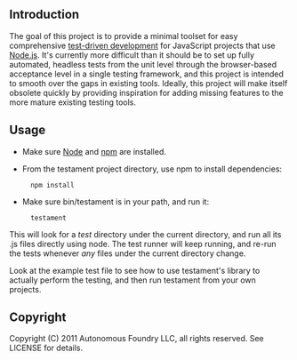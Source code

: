 Introduction
------------

The goal of this project is to provide a minimal toolset for easy
comprehensive [test-driven
development](http://en.wikipedia.org/wiki/Test-driven_development) for
JavaScript projects that use [Node.js](http://nodejs.org).  It's
currently more difficult than it should be to set up fully automated,
headless tests from the unit level through the browser-based
acceptance level in a single testing framework, and this project is
intended to smooth over the gaps in existing tools.  Ideally, this
project will make itself obsolete quickly by providing inspiration for
adding missing features to the more mature existing testing tools.

Usage
-----

* Make sure [Node](http://nodejs.org) and [npm](http://npmjs.org) are
  installed.

* From the testament project directory, use npm to install
  dependencies:

        npm install

* Make sure bin/testament is in your path, and run it:

        testament

This will look for a *test* directory under the current directory, and
run all its .js files directly using node.  The test runner will keep
running, and re-run the tests whenever *any* files under the current
directory change.

Look at the example test file to see how to use testament's library to
actually perform the testing, and then run testament from your own
projects.

Copyright
---------

Copyright (C) 2011 Autonomous Foundry LLC, all rights reserved. See
LICENSE for details.